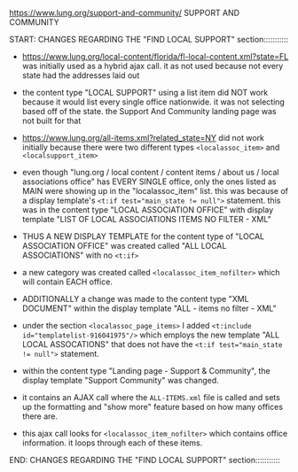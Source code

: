 
https://www.lung.org/support-and-community/
SUPPORT AND COMMUNITY



START: CHANGES REGARDING THE "FIND LOCAL SUPPORT" section:::::::::::

 - https://www.lung.org/local-content/florida/fl-local-content.xml?state=FL was initially used as a hybrid ajax call. it as not used because not every state had the addresses laid out

 - the content type "LOCAL SUPPORT" using a list item did NOT work because it would list every single office nationwide. it was not selecting based off of the state. the Support And Community landing page was not built for that

 - https://www.lung.org/all-items.xml?related_state=NY did not work initially because there were two different types `<localassoc_item>` and `<localsupport_item>`
 - even though "lung.org / local content / content items / about us / local associations office" has EVERY SINGLE office, only the ones listed as MAIN were showing up in the "localassoc_item" list. this was because of a display template's `<t:if test="main_state != null">` statement. this was in the content type "LOCAL ASSOCIATION OFFICE" with display template "LIST OF LOCAL ASSOCIATIONS ITEMS NO FILTER - XML"
 - THUS A NEW DISPLAY TEMPLATE for the content type of "LOCAL ASSOCIATION OFFICE" was created called "ALL LOCAL ASSOCIATIONS" with no `<t:if>`
 - a new category was created called `<localassoc_item_nofilter>` which will contain EACH office.
 - ADDITIONALLY a change was made to the content type "XML DOCUMENT" within the display template "ALL - items no filter - XML"
 - under the section `<localassoc_page_items>` I added `<t:include id="templatelist-916041975"/>` which employs the new template "ALL LOCAL ASSOCATIONS" that does not have the `<t:if test="main_state != null">` statement.

 - within the content type "Landing page - Support & Community", the display template "Support Community" was changed.
 - it contains an AJAX call where the `ALL-ITEMS.xml` file is called and sets up the formatting and "show more" feature based on how many offices there are.
 - this ajax call looks for `<localassoc_item_nofilter>` which contains office information. it loops through each of these items.
 


 END: CHANGES REGARDING THE "FIND LOCAL SUPPORT" section:::::::::::
